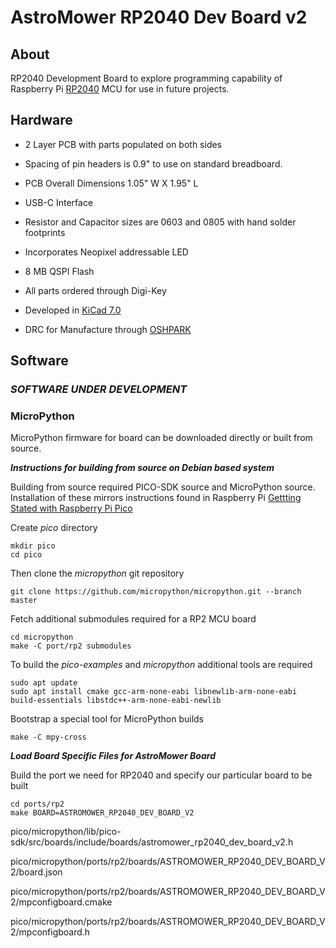 # AstroMower RP2040 Dev Board v2
## About
RP2040 Development Board to explore programming capability of Raspberry Pi [RP2040](https://www.raspberrypi.com/products/rp2040/) MCU for use in future projects.

## Hardware
  * 2 Layer PCB with parts populated on both sides

  * Spacing of pin headers is 0.9" to use on standard breadboard.

  * PCB Overall Dimensions 1.05" W X 1.95" L

  * USB-C Interface

  * Resistor and Capacitor sizes are 0603 and 0805 with hand solder footprints

  * Incorporates Neopixel addressable LED

  * 8 MB QSPI Flash

  * All parts ordered through Digi-Key

  * Developed in [KiCad 7.0](https://www.kicad.org/)

  * DRC for Manufacture through [OSHPARK](https://oshpark.com/)

## Software
### ***SOFTWARE UNDER DEVELOPMENT***
### MicroPython
MicroPython firmware for board can be downloaded directly or built from source.

***Instructions for building from source on Debian based system***

Building from source required PICO-SDK source and MicroPython source. Installation of these mirrors instructions found in Raspberry Pi [Gettting Stated with Raspberry Pi Pico](https://datasheets.raspberrypi.com/pico/getting-started-with-pico.pdf)

Create *pico* directory
```
mkdir pico
cd pico
```
Then clone the *micropython* git repository
```
git clone https://github.com/micropython/micropython.git --branch master
```
Fetch additional submodules required for a RP2 MCU board
```
cd micropython
make -C port/rp2 submodules
```
To build the *pico-examples* and *micropython* additional tools are required
```
sudo apt update
sudo apt install cmake gcc-arm-none-eabi libnewlib-arm-none-eabi build-essentials libstdc++-arm-none-eabi-newlib
```
Bootstrap a special tool for MicroPython builds
```
make -C mpy-cross
```
***Load Board Specific Files for AstroMower Board***


Build the port we need for RP2040 and specify our particular board to be built
```
cd ports/rp2
make BOARD=ASTROMOWER_RP2040_DEV_BOARD_V2
```
pico/micropython/lib/pico-sdk/src/boards/include/boards/astromower_rp2040_dev_board_v2.h

pico/micropython/ports/rp2/boards/ASTROMOWER_RP2040_DEV_BOARD_V2/board.json

pico/micropython/ports/rp2/boards/ASTROMOWER_RP2040_DEV_BOARD_V2/mpconfigboard.cmake

pico/micropython/ports/rp2/boards/ASTROMOWER_RP2040_DEV_BOARD_V2/mpconfigboard.h



